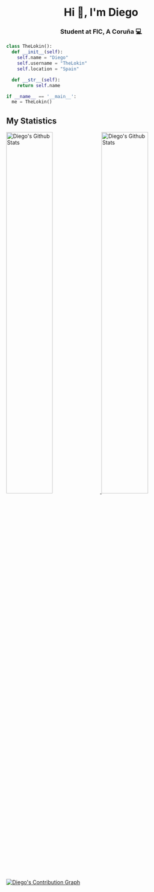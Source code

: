 <h1 align="center">Hi 👋, I'm Diego</h1>
<h3 align="center">Student at FIC, A Coruña 💻</h3>

```python
class TheLokin():
  def __init__(self):
    self.name = "Diego"
    self.username = "TheLokin"
    self.location = "Spain"

  def __str__(self):
    return self.name

if __name__ == '__main__':
  me = TheLokin()
```

## My Statistics
<p align="left">
  <a href="https://github.com/TheLokin">
    <img width="49.5%" src="https://github-readme-stats.vercel.app/api?username=TheLokin&count_private=true&show_icons=true&theme=gruvbox&hide_border=true" alt="Diego's Github Stats"/>
    <img width="49.5%" src="https://github-readme-streak-stats.herokuapp.com/?user=TheLokin&theme=gruvbox&hide_border=true" alt="Diego's Github Stats"/>
  </a>
</p>
<br/>

[![Diego's Contribution Graph](https://activity-graph.herokuapp.com/graph?username=TheLokin&theme=gruvbox&hide_border=true&bg_color=282828&line=d1a01f&point=c58545)](https://github.com/TheLokin)
